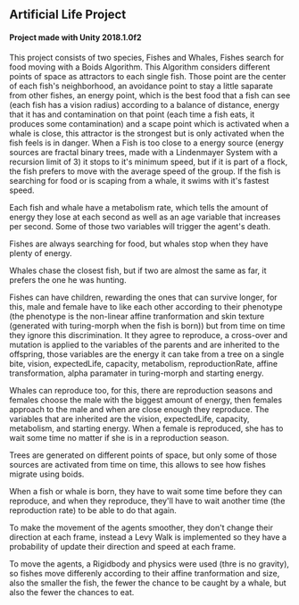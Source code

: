 ## Artificial Life Project

#### Project made with Unity 2018.1.0f2

This project consists of two species, Fishes and Whales, Fishes
search for food moving with a Boids Algorithm. This Algorithm
considers different points of space as attractors to each single
fish. Those point are the center of each fish's neighborhood,
an avoidance point to stay a little saparate from other fishes, 
an energy point, which is the best food that a fish can see 
(each fish has a vision radius) according to 
a balance of distance, energy that it has and contamination on 
that point (each time a fish eats, it produces some contamination) and 
a scape point which is activated when a whale is close, this attractor
is the strongest but is only activated when the fish feels is in danger.
When a Fish is too close to a energy source (energy sources are fractal 
binary trees, made with a Lindenmayer System with a recursion limit 
of 3) it stops to it's minimum speed, but if it is part of a flock, 
the fish prefers to move with the average speed of the group. If the 
fish is searching for food or is scaping from a whale, it swims with 
it's fastest speed.

Each fish and whale have a metabolism rate, which tells the amount of 
energy they lose at each second as well as an age variable that 
increases per second. Some of those two variables will trigger the 
agent's death.

Fishes are always searching for food, but whales stop when they have 
plenty of energy. 

Whales chase the closest fish, but if two are almost
the same as far, it prefers the one he was hunting.

Fishes can have children, rewarding the ones that can survive longer,
for this, male and female have to like each other according to their 
phenotype (the phenotype is the non-linear affine tranformation and skin
texture (generated with turing-morph when the fish is born)) but from 
time on time they ignore this discrimination.
It they agree to reproduce, a cross-over and mutation is applied to 
the variables of the parents and are inherited to the offspring, those 
variables are the energy it can take from a tree on a single bite, 
vision, expectedLife, capacity, metabolism, reproductionRate, 
affine transformation, alpha paramater in turing-morph and starting 
energy.

Whales can reproduce too, for this, there are reproduction seasons and
females choose the male with the biggest amount of energy, then females 
approach to the male and when are close enough they reproduce.
The variables that are inherited are the vision, expectedLife, capacity,
metabolism, and starting energy. When a female is reproduced, she has to
wait some time no matter if she is in a reproduction season.

Trees are generated on different points of space, but only some of those
sources are activated from time on time, this allows to see how fishes 
migrate using boids. 

When a fish or whale is born, they have to wait some time before they
can reproduce, and when they reproduce, they'll have to wait another 
time (the reproduction rate) to be able to do that again.   
  
To make the movement of the agents smoother, they don't change their
direction at each frame, instead a Levy Walk is implemented so they
have a probability of update their direction and speed at each frame.

To move the agents, a Rigidbody and physics were used (thre is no 
gravity), so fishes move differenly according to their affine 
tranformation and size, also the smaller the fish, the fewer the chance
to be caught by a whale, but also the fewer the chances to eat.
